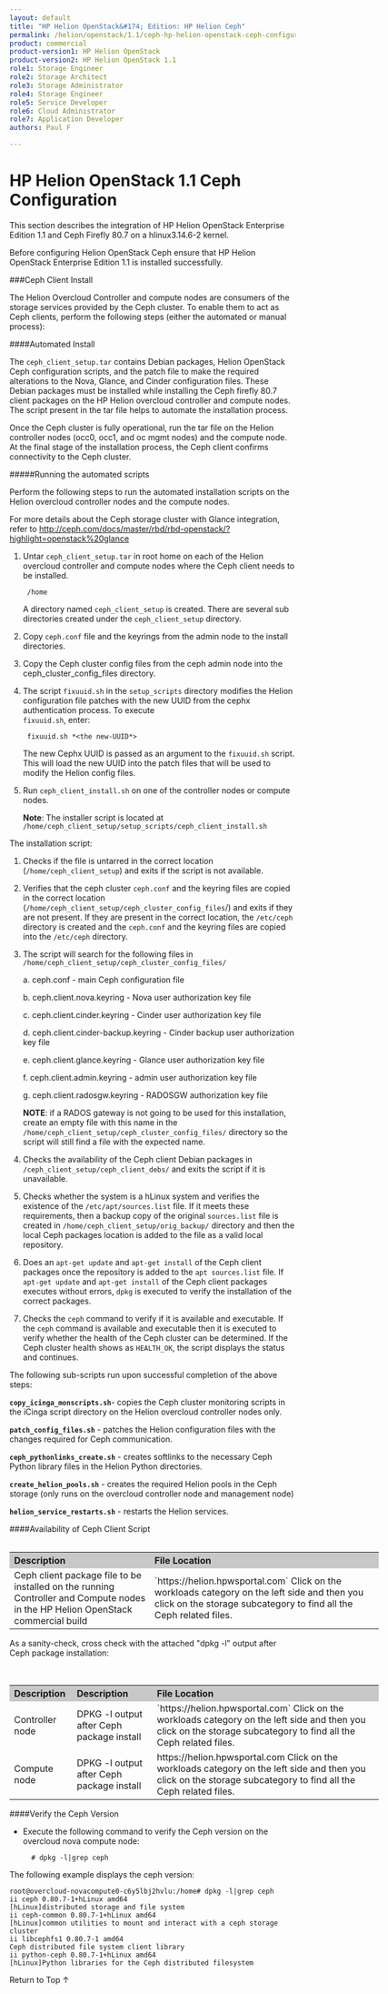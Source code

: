 ```yaml
---
layout: default
title: "HP Helion OpenStack&#174; Edition: HP Helion Ceph"
permalink: /helion/openstack/1.1/ceph-hp-helion-openstack-ceph-configuration/
product: commercial
product-version1: HP Helion OpenStack
product-version2: HP Helion OpenStack 1.1
role1: Storage Engineer
role2: Storage Architect 
role3: Storage Administrator 
role4: Storage Engineer
role5: Service Developer 
role6: Cloud Administrator 
role7: Application Developer 
authors: Paul F

---
```

<!--PUBLISHED-->


<script>

function PageRefresh {
onLoad="window.refresh"
}

PageRefresh();

</script>
<!--
<p style="font-size: small;"> <a href="/helion/openstack/1.1/install-beta/kvm/">&#9664; PREV</a> | <a href="/helion/openstack/1.1/install-beta-overview/">&#9650; UP</a> | <a href="/helion/openstack/1.1/install-beta/esx/">NEXT &#9654;</a> </p>
-->


# HP Helion OpenStack 1.1 Ceph Configuration

This section describes the integration of HP Helion OpenStack Enterprise Edition 1.1 and Ceph Firefly 80.7 on a hlinux3.14.6-2 kernel.

Before configuring Helion OpenStack Ceph ensure that HP Helion OpenStack Enterprise Edition 1.1 is installed successfully. 

###Ceph Client Install

The Helion Overcloud Controller and compute nodes are consumers of the storage services provided by the Ceph cluster. To enable them to act as Ceph clients, perform the following steps (either the automated or manual process):

####Automated Install

The `ceph_client_setup.tar` contains Debian packages, Helion OpenStack Ceph configuration scripts, and the patch file to make the required alterations to the Nova, Glance, and Cinder configuration files. These Debian packages must be installed while installing the Ceph firefly 80.7 client packages on the HP Helion overcloud controller and compute nodes. The script present in the tar file helps to automate the installation process.

Once the Ceph cluster is fully operational, run the tar file on the Helion controller nodes (occ0, occ1, and oc mgmt nodes) and the compute node. At the final stage of the installation process, the Ceph client confirms connectivity to the Ceph cluster.


#####Running the automated scripts

Perform the following steps to run the automated installation scripts on the Helion overcloud controller nodes and the compute nodes. 

For more details about the Ceph storage cluster with Glance integration, refer to [http://ceph.com/docs/master/rbd/rbd-openstack/?highlight=openstack%20glance ](http://ceph.com/docs/master/rbd/rbd-openstack/?highlight=openstack%20glance )


1. Untar `ceph_client_setup.tar` in root home on each of the Helion overcloud controller and compute nodes where the Ceph client needs to be installed.

		/home

	A directory named `ceph_client_setup` is created. There are several sub directories created under the `ceph_client_setup` directory.


2. Copy `ceph.conf` file and the keyrings from the admin node to the install directories. 

3. Copy the Ceph cluster config files from the ceph admin node into the ceph_cluster_config_files directory.


4. The script `fixuuid.sh` in the `setup_scripts` directory modifies the Helion configuration file patches with the new UUID from the cephx authentication process. To execute  
`fixuuid.sh`, enter:

		fixuuid.sh *<the new-UUID*>


	The new Cephx UUID is passed as an argument to the `fixuuid.sh` script. This will load the new UUID into the patch files that will be used to modify the Helion config files.

5. Run `ceph_client_install.sh` on one of the controller nodes or compute nodes.

	**Note**: The installer script is located at `/home/ceph_client_setup/setup_scripts/ceph_client_install.sh`


The installation script:

1. Checks if the file is untarred in the correct location (`/home/ceph_client_setup`) and exits if the script is not available. 
2. Verifies that the ceph cluster `ceph.conf` and the keyring files are copied in the correct location (`/home/ceph_client_setup/ceph_cluster_config_files`/) and exits if they are not present. If they are present in the correct location, the `/etc/ceph` directory is created and the `ceph.conf` and the keyring files are copied into the `/etc/ceph` directory.
3. The script will search for the following files in `/home/ceph_client_setup/ceph_cluster_config_files/`

	a. ceph.conf - main Ceph configuration file

	b. ceph.client.nova.keyring - Nova user authorization key file

	c. ceph.client.cinder.keyring - Cinder user authorization key file

	d. ceph.client.cinder-backup.keyring - Cinder backup user authorization key file

	e. ceph.client.glance.keyring - Glance user authorization key file

	f. ceph.client.admin.keyring - admin user authorization key file

	g. ceph.client.radosgw.keyring - RADOSGW authorization key file


 
	**NOTE**: if a RADOS gateway is not going to be used for this installation, create an empty file with this name in the `/home/ceph_client_setup/ceph_cluster_config_files/` directory so the script will still find a file with the expected name. 

4. Checks the availability of the Ceph client Debian packages in `/ceph_client_setup/ceph_client_debs/` and exits the script if it is unavailable.

5. Checks whether the system is a hLinux system and verifies the existence of the `/etc/apt/sources.list` file. If it meets these requirements, then a backup copy of the original `sources.list` file is created in `/home/ceph_client_setup/orig_backup/` directory and then the local Ceph packages location is added to the file as a valid local repository.

6. Does an `apt-get update` and `apt-get install` of the Ceph client packages once the repository is added to the `apt sources.list` file. If `apt-get update` and `apt-get install` of the Ceph client packages executes without errors,  `dpkg` is executed to verify the installation of the correct packages.

7. Checks the `ceph` command to verify if it is available and executable. If the `ceph` command is available and executable then it is executed to verify whether the health of the Ceph cluster can be determined. If the Ceph cluster health shows as `HEALTH_OK`, the script displays the status and continues. 

The following sub-scripts run upon successful completion of the above steps:

**`copy_icinga_monscripts.sh`**- copies the Ceph cluster monitoring scripts in the iCinga script directory on the Helion overcloud controller nodes only.

**`patch_config_files.sh`** - patches the Helion configuration files with the changes required for  Ceph communication.

**`ceph_pythonlinks_create.sh`** - creates softlinks to the necessary Ceph Python library files in the Helion Python directories.

**`create_helion_pools.sh`** - creates the required Helion pools in the Ceph storage (only runs on  the overcloud controller node and management node)

**`helion_service_restarts.sh`** - restarts the Helion services.



####Availability of Ceph Client Script

<table>
<table style="text-align: left; vertical-align: top; width:650px;">
<tr style="background-color: #C8C8C8;">
	<th > Description</th>
	<th>File Location </th>
</tr>
	<tr>
<td>Ceph client package file to be installed on the running Controller and Compute nodes in the
HP Helion OpenStack commercial build</td>
<td>`https://helion.hpwsportal.com` Click on the workloads category on the left side and then you click on the storage subcategory to find all the Ceph related files.<br /></td>
</tr>
  <table>

As a sanity-check, cross check with the attached "dpkg -l" output after Ceph package installation:

<table>
<table style="text-align: left; vertical-align: top; width:650px;">
<tr style="background-color: #C8C8C8;">
	<th > Description</th>
	<th > Description</th>	
	<th>File Location </th>
</tr>
	<tr>
<td>Controller node</td>
<td>DPKG -l output after Ceph package install</td>
<td>`https://helion.hpwsportal.com` Click on the workloads category on the left side and then you click on the storage subcategory to find all the Ceph related files.<tdt>
</tr>
<tr>
<td>Compute node</td>
<td>DPKG -l output after Ceph package install</td>
<td>https://helion.hpwsportal.com Click on the workloads category on the left side and then you click on the storage subcategory to find all the Ceph related files. <tdt>
</tr>
  </table>

####Verify the Ceph Version

* Execute the following command to verify the Ceph version on the overcloud nova compute node:

		# dpkg -l|grep ceph

The following example displays the ceph version:

	root@overcloud-novacompute0-c6y5lbj2hvlu:/home# dpkg -l|grep ceph
	ii ceph 0.80.7-1+hLinux amd64
	[hLinux]distributed storage and file system
	ii ceph-common 0.80.7-1+hLinux amd64
	[hLinux]common utilities to mount and interact with a ceph storage cluster
	ii libcephfs1 0.80.7-1 amd64
	Ceph distributed file system client library
	ii python-ceph 0.80.7-1+hLinux amd64
	[hLinux]Python libraries for the Ceph distributed filesystem





<a href="#top" style="padding:14px 0px 14px 0px; text-decoration: none;"> Return to Top &#8593; </a>













